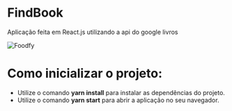# FindBook

Aplicação feita em React.js utilizando a api do google livros

![Foodfy](https://github.com/DiegoSouza7/FindBook/blob/master/FindBook.png)

# Como inicializar o projeto:

- Utilize o comando **yarn install** para instalar as dependências do projeto.
- Utilize o comando **yarn start** para abrir a aplicação no seu navegador.
